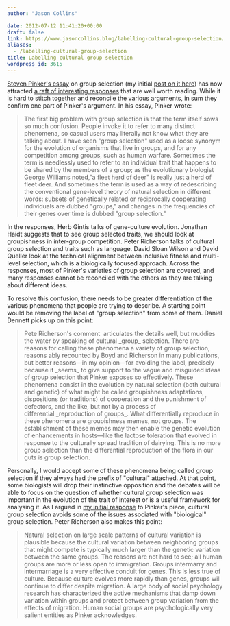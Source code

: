```yaml
---
author: "Jason Collins"

date: 2012-07-12 11:41:20+00:00
draft: false
link: https://www.jasoncollins.blog/labelling-cultural-group-selection/
aliases:
  - /labelling-cultural-group-selection
title: Labelling cultural group selection
wordpress_id: 3615
---
```


[Steven Pinker's essay](http://edge.org/conversation/the-false-allure-of-group-selection) on group selection (my initial [post on it here](https://www.jasoncollins.blog/pinker-takes-on-group-selection/)) has now attracted [a raft of interesting responses](http://edge.org/conversation/the-false-allure-of-group-selection#rc) that are well worth reading. While it is hard to stitch together and reconcile the various arguments, in sum they confirm one part of Pinker's argument. In his essay, Pinker wrote:


<blockquote>The first big problem with group selection is that the term itself sows so much confusion. People invoke it to refer to many distinct phenomena, so casual users may literally not know what they are talking about. I have seen "group selection" used as a loose synonym for the evolution of organisms that live in groups, and for any competition among groups, such as human warfare. Sometimes the term is needlessly used to refer to an individual trait that happens to be shared by the members of a group; as the evolutionary biologist George Williams noted,"a fleet herd of deer" is really just a herd of fleet deer. And sometimes the term is used as a way of redescribing the conventional gene-level theory of natural selection in different words: subsets of genetically related or reciprocally cooperating individuals are dubbed "groups," and changes in the frequencies of their genes over time is dubbed "group selection."</blockquote>


In the responses, Herb Gintis talks of gene-culture evolution. Jonathan Haidt suggests that to see group selected traits, we should look at groupishness in inter-group competition. Peter Richerson talks of cultural group selection and traits such as language. David Sloan Wilson and David Queller look at the technical alignment between inclusive fitness and multi-level selection, which is a biologically focused approach. Across the responses, most of Pinker's varieties of group selection are covered, and many responses cannot be reconciled with the others as they are talking about different ideas.

To resolve this confusion, there needs to be greater differentiation of the various phenomena that people are trying to describe. A starting point would be removing the label of "group selection" from some of them. Daniel Dennett picks up on this point:


<blockquote>Pete Richerson's comment  articulates the details well, but muddies the water by speaking of cultural _group_ selection. There are reasons for calling these phenomena a variety of group selection, reasons ably recounted by Boyd and Richerson in many publications, but better reasons—in my opinion—for avoiding the label, precisely because it _seems_ to give support to the vague and misguided ideas of group selection that Pinker exposes so effectively. These phenomena consist in the evolution by natural selection (both cultural and genetic) of what might be called groupishness adaptations, dispositions (or traditions) of cooperation and the punishment of defectors, and the like, but not by a process of differential _reproduction of groups_. What differentially reproduce in these phenomena are groupishness memes, not groups. The establishment of these memes may then enable the genetic evolution of enhancements in hosts—like the lactose toleration that evolved in response to the culturally spread tradition of dairying. This is no more group selection than the differential reproduction of the flora in our guts is group selection.</blockquote>


Personally, I would accept some of these phenomena being called group selection if they always had the prefix of "cultural" attached. At that point, some biologists will drop their instinctive opposition and the debates will be able to focus on the question of whether cultural group selection was important in the evolution of the trait of interest or is a useful framework for analysing it. As I argued in [my initial response](https://www.jasoncollins.blog/pinker-takes-on-group-selection/) to Pinker's piece, cultural group selection avoids some of the issues associated with "biological" group selection. Peter Richerson also makes this point:


<blockquote>Natural selection on large scale patterns of cultural variation is plausible because the cultural variation between neighboring groups that might compete is typically much larger than the genetic variation between the same groups. The reasons are not hard to see; all human groups are more or less open to immigration. Groups intermarry and intermarriage is a very effective conduit for genes. This is less true of culture. Because culture evolves more rapidly than genes, groups will continue to differ despite migration. A large body of social psychology research has characterized the active mechanisms that damp down variation within groups and protect between group variation from the effects of migration. Human social groups are psychologically very salient entities as Pinker acknowledges.</blockquote>
